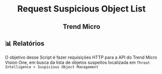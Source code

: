 <h1 align="center">Request Suspicious Object List</h1>
<h2 align="center">Trend Micro</h2>

## 📊 Relatórios
O objetivo desse Script é fazer requisições HTTP para a API do Trend Micro Vision One, em busca da lista de objetos suspeitos localizada em `Threat Intelligence > Suspicious Object Management`
